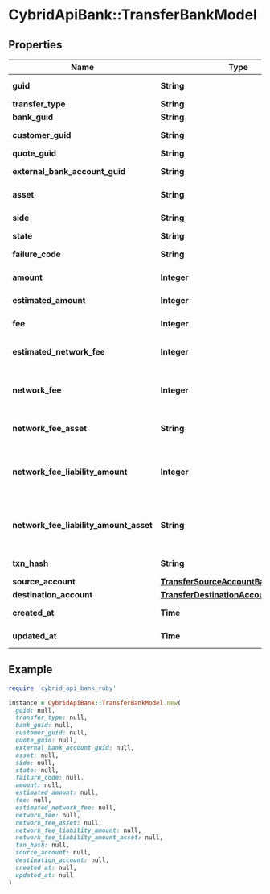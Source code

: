 # CybridApiBank::TransferBankModel

## Properties

| Name | Type | Description | Notes |
| ---- | ---- | ----------- | ----- |
| **guid** | **String** | Auto-generated unique identifier for the transfer. | [optional] |
| **transfer_type** | **String** | The type of transfer. | [optional] |
| **bank_guid** | **String** | The associated bank&#39;s identifier. | [optional] |
| **customer_guid** | **String** | The associated customer&#39;s identifier. | [optional] |
| **quote_guid** | **String** | The associated quote&#39;s identifier. | [optional] |
| **external_bank_account_guid** | **String** | The associated external bank account&#39;s identifier. | [optional] |
| **asset** | **String** | The asset the transfer is related to, e.g., USD. | [optional] |
| **side** | **String** | The direction of the quote: &#39;deposit&#39; or &#39;withdrawal&#39;. | [optional] |
| **state** | **String** | The transfer&#39;s state | [optional] |
| **failure_code** | **String** | The failure code for failed transfers. | [optional] |
| **amount** | **Integer** | The actual amount in base units of the asset. | [optional] |
| **estimated_amount** | **Integer** | The estimated amount in base units of the asset. | [optional] |
| **fee** | **Integer** | The fee associated with the transfer. | [optional] |
| **estimated_network_fee** | **Integer** | The estimated network fee in base units of network_fee_asset. Only present on &#x60;crypto&#x60; transfers. | [optional] |
| **network_fee** | **Integer** | The actual network fee in base units of network_fee_asset. Only present on &#x60;crypto&#x60; transfers that have successfully completed. | [optional] |
| **network_fee_asset** | **String** | The asset code of the network fee. Only present on &#x60;crypto&#x60; transfers that have successfully completed. | [optional] |
| **network_fee_liability_amount** | **Integer** | The equivalent fiat network fee in base units of network_fee_liability_amount_asset. Only present on &#x60;crypto&#x60; transfers that have successfully completed. | [optional] |
| **network_fee_liability_amount_asset** | **String** | The fiat asset the network_fee_liability_amount is denominated in. Only present on &#x60;crypto&#x60; transfers that have successfully completed. | [optional] |
| **txn_hash** | **String** | The hash of the blockchain transaction | [optional] |
| **source_account** | [**TransferSourceAccountBankModel**](TransferSourceAccountBankModel.md) |  | [optional] |
| **destination_account** | [**TransferDestinationAccountBankModel**](TransferDestinationAccountBankModel.md) |  | [optional] |
| **created_at** | **Time** | ISO8601 datetime the bank was created at. | [optional] |
| **updated_at** | **Time** | ISO8601 datetime the trade was last updated at. | [optional] |

## Example

```ruby
require 'cybrid_api_bank_ruby'

instance = CybridApiBank::TransferBankModel.new(
  guid: null,
  transfer_type: null,
  bank_guid: null,
  customer_guid: null,
  quote_guid: null,
  external_bank_account_guid: null,
  asset: null,
  side: null,
  state: null,
  failure_code: null,
  amount: null,
  estimated_amount: null,
  fee: null,
  estimated_network_fee: null,
  network_fee: null,
  network_fee_asset: null,
  network_fee_liability_amount: null,
  network_fee_liability_amount_asset: null,
  txn_hash: null,
  source_account: null,
  destination_account: null,
  created_at: null,
  updated_at: null
)
```

